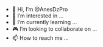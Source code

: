- 👋 Hi, I’m @AnesDzPro
- 👀 I’m interested in ...
- 🌱 I’m currently learning ...
- 🎮 I’m looking to collaborate on ...
- 📫 How to reach me ...

<!---
AnesDzPro/AnesDzPro is a ✨ special ✨ repository because its `README.md` (this file) appears on your GitHub profile.
You can click the Preview link to take a look at your changes.
--->
